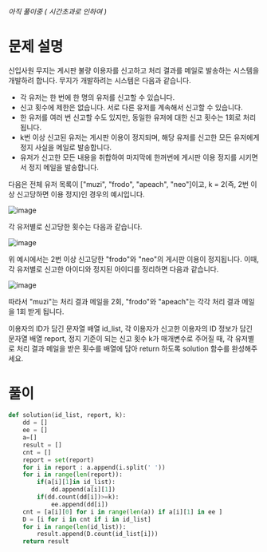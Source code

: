 ###### 아직 풀이중 ( 시간초과로 인하여 )
# 문제 설명

신입사원 무지는 게시판 불량 이용자를 신고하고 처리 결과를 메일로 발송하는 시스템을 개발하려 합니다. 
무지가 개발하려는 시스템은 다음과 같습니다.

- 각 유저는 한 번에 한 명의 유저를 신고할 수 있습니다.
- 신고 횟수에 제한은 없습니다. 서로 다른 유저를 계속해서 신고할 수 있습니다.
- 한 유저를 여러 번 신고할 수도 있지만, 동일한 유저에 대한 신고 횟수는 1회로 처리됩니다.
- k번 이상 신고된 유저는 게시판 이용이 정지되며, 해당 유저를 신고한 모든 유저에게 정지 사실을 메일로 발송합니다.
- 유저가 신고한 모든 내용을 취합하여 마지막에 한꺼번에 게시판 이용 정지를 시키면서 정지 메일을 발송합니다.

다음은 전체 유저 목록이 ["muzi", "frodo", "apeach", "neo"]이고, k = 2(즉, 2번 이상 신고당하면 이용 정지)인 경우의 예시입니다.

![image](https://user-images.githubusercontent.com/52689953/150090114-5f1eb57b-d067-4ad5-b380-5832e07e5178.png)

각 유저별로 신고당한 횟수는 다음과 같습니다.

![image](https://user-images.githubusercontent.com/52689953/150090163-d80e51e1-33b6-436a-a72d-ab6bf7176d7d.png)

위 예시에서는 2번 이상 신고당한 "frodo"와 "neo"의 게시판 이용이 정지됩니다. 이때, 각 유저별로 신고한 아이디와 정지된 아이디를 정리하면 다음과 같습니다.

![image](https://user-images.githubusercontent.com/52689953/150090236-715353b2-ce6b-4170-9a8b-de53322469ca.png)

따라서 "muzi"는 처리 결과 메일을 2회, "frodo"와 "apeach"는 각각 처리 결과 메일을 1회 받게 됩니다.

이용자의 ID가 담긴 문자열 배열 id_list, 각 이용자가 신고한 이용자의 ID 정보가 담긴 문자열 배열 report, 정지 기준이 되는 신고 횟수 k가 매개변수로 주어질 때, 각 유저별로 처리 결과 메일을 받은 횟수를 배열에 담아 return 하도록 solution 함수를 완성해주세요.

# 풀이
```python
def solution(id_list, report, k):
    dd = []
    ee = []
    a=[]
    result = []
    cnt = []
    report = set(report)
    for i in report : a.append(i.split(' '))
    for i in range(len(report)):
        if(a[i][1]in id_list):
            dd.append(a[i][1])
        if(dd.count(dd[i])>=k):
            ee.append(dd[i])
    cnt = [a[i][0] for i in range(len(a)) if a[i][1] in ee ]
    D = [i for i in cnt if i in id_list]
    for i in range(len(id_list)):
        result.append(D.count(id_list[i]))
    return result
```
